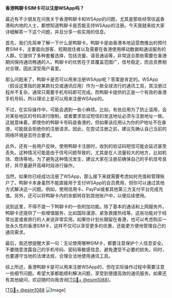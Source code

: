 **香港鸭聊卡SIM卡可以注册WSApp吗？**

最近有不少朋友在问我关于香港鸭聊卡和WSApp的问题，尤其是那些经常往返香港和内地的人士，都想知道鸭聊卡是否能支持WSApp的注册。今天我就来给大家详细解答一下这个问题，并且分享一些实用的信息。

首先，我们先简单了解一下什么是鸭聊卡。鸭聊卡是由香港本地运营商推出的预付费SIM卡，主要面向游客、短期居住者以及需要在香港使用移动数据和通话服务的人群。它提供了多种套餐选择，包括流量、语音通话等，非常适合那些需要在香港期间保持通讯畅通的人。鸭聊卡的优势在于其覆盖范围广，信号稳定，而且资费相对合理，因此深受用户喜爱。

那么问题来了，鸭聊卡是否可以用来注册WSApp呢？答案是肯定的。WSApp（假设这里指的是某款社交或通讯应用）作为一款全球流行的通讯工具，其注册过程并不复杂，通常只需要手机号码即可完成。而鸭聊卡提供的正是一个有效的香港手机号码，所以理论上是可以用来注册WSApp的。

不过，在实际操作中，可能会遇到一些小麻烦。比如，有些应用为了防止滥用，会对某些地区的号码进行限制，或者要求验证短信的发送地址必须与注册地址一致。这就意味着，即使你的鸭聊卡号码是香港的，但如果该应用认为你的IP地址不在香港，可能就会拒绝你的注册请求。因此，在尝试注册之前，建议先确认自己当前的网络环境是否符合要求。

此外，还有一些用户反映，使用鸭聊卡注册时，收到的验证码短信可能会延迟甚至丢失。这种情况可能是由于信号问题导致的，尤其是在人流量较大的地方，比如机场、商场等地。为了避免这种情况发生，建议大家在注册前确保自己的手机信号良好，并尽量避开高峰时段进行操作。

当然，如果你已经成功注册了WSApp，那么接下来就需要考虑如何充值和管理账户了。鸭聊卡本身虽然不能直接用于支付WSApp的会员费用，但你可以通过其他方式解决这一问题。例如，使用信用卡、PayPal或者其他第三方支付平台完成充值。另外，还可以将鸭聊卡内的余额转存到其他账户中，以便后续使用。

说到这里，不得不提一下鸭聊卡的一些附加功能。除了基本的通话和上网服务外，鸭聊卡还提供了一些增值服务，比如国际漫游、紧急救援热线等。这些功能对于经常出差或者旅行的人来说非常实用。如果你计划长期留在香港，也可以考虑购买一张永久性的香港SIM卡，这样不仅可以享受更多的优惠，还能更方便地管理自己的通讯需求。

最后，我还想提醒大家一句：无论使用哪种SIM卡，都要注意保护个人信息安全。不要随意泄露自己的手机号码、密码等敏感信息，避免遭受不必要的损失。同时，也要遵守当地的法律法规，合理合法地使用通讯工具。

综上所述，香港鸭聊卡是可以用来注册WSApp的，但在实际操作过程中需要注意一些细节问题。希望大家都能顺利解决问题，享受到便捷高效的通讯服务。如果还有其他疑问，欢迎随时向我咨询[[TG💪+ @esim1088](https://t.me/s/esim1088)]。

[[TG💪+ @esim1088](https://t.me/s/esim1088) ![Image](https://i.postimg.cc/4NQfJmqS/Snipaste-2025-05-13-00-14-12.png)]